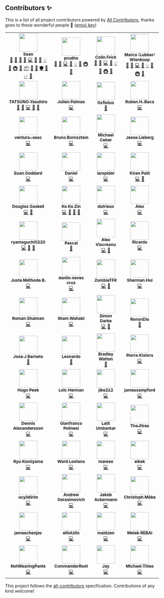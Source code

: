 ## Contributors ✨

This is a list of all project contributors powered by [All Contributors](https://allcontributors.org/), thanks goes to these wonderful people 🎉 ([emoji key](https://allcontributors.org/docs/en/emoji-key))

<!-- ALL-CONTRIBUTORS-LIST:START - Do not remove or modify this section -->
<!-- prettier-ignore-start -->
<!-- markdownlint-disable -->
<table>
  <tr>
    <td align="center"><a href="https://github.com/hammy2899"><img src="https://avatars2.githubusercontent.com/u/11588822?v=4?s=60" width="60px;" alt=""/><br /><sub><b>Sean</b></sub></a><br /><a href="#question-hammy2899" title="Answering Questions">💬</a> <a href="https://github.com/fomantic/Fomantic-UI/issues?q=author%3Ahammy2899" title="Bug reports">🐛</a> <a href="#blog-hammy2899" title="Blogposts">📝</a> <a href="#business-hammy2899" title="Business development">💼</a> <a href="https://github.com/fomantic/Fomantic-UI/commits?author=hammy2899" title="Code">💻</a> <a href="https://github.com/fomantic/Fomantic-UI/commits?author=hammy2899" title="Documentation">📖</a> <a href="#design-hammy2899" title="Design">🎨</a> <a href="#example-hammy2899" title="Examples">💡</a> <a href="#ideas-hammy2899" title="Ideas, Planning, & Feedback">🤔</a> <a href="#infra-hammy2899" title="Infrastructure (Hosting, Build-Tools, etc)">🚇</a> <a href="#maintenance-hammy2899" title="Maintenance">🚧</a> <a href="#platform-hammy2899" title="Packaging/porting to new platform">📦</a> <a href="#projectManagement-hammy2899" title="Project Management">📆</a> <a href="https://github.com/fomantic/Fomantic-UI/pulls?q=is%3Apr+reviewed-by%3Ahammy2899" title="Reviewed Pull Requests">👀</a> <a href="#security-hammy2899" title="Security">🛡️</a> <a href="#tool-hammy2899" title="Tools">🔧</a> <a href="#tutorial-hammy2899" title="Tutorials">✅</a> <a href="#talk-hammy2899" title="Talks">📢</a></td>
    <td align="center"><a href="https://github.com/prudho"><img src="https://avatars0.githubusercontent.com/u/7557689?v=4?s=60" width="60px;" alt=""/><br /><sub><b>prudho</b></sub></a><br /><a href="#question-prudho" title="Answering Questions">💬</a> <a href="https://github.com/fomantic/Fomantic-UI/issues?q=author%3Aprudho" title="Bug reports">🐛</a> <a href="https://github.com/fomantic/Fomantic-UI/commits?author=prudho" title="Code">💻</a> <a href="https://github.com/fomantic/Fomantic-UI/commits?author=prudho" title="Documentation">📖</a> <a href="#example-prudho" title="Examples">💡</a> <a href="#ideas-prudho" title="Ideas, Planning, & Feedback">🤔</a> <a href="#infra-prudho" title="Infrastructure (Hosting, Build-Tools, etc)">🚇</a> <a href="https://github.com/fomantic/Fomantic-UI/pulls?q=is%3Apr+reviewed-by%3Aprudho" title="Reviewed Pull Requests">👀</a></td>
    <td align="center"><a href="https://github.com/ColinFrick"><img src="https://avatars1.githubusercontent.com/u/5517677?v=4?s=60" width="60px;" alt=""/><br /><sub><b>Colin Frick</b></sub></a><br /><a href="#question-ColinFrick" title="Answering Questions">💬</a> <a href="https://github.com/fomantic/Fomantic-UI/issues?q=author%3AColinFrick" title="Bug reports">🐛</a> <a href="https://github.com/fomantic/Fomantic-UI/commits?author=ColinFrick" title="Code">💻</a> <a href="https://github.com/fomantic/Fomantic-UI/commits?author=ColinFrick" title="Documentation">📖</a> <a href="#example-ColinFrick" title="Examples">💡</a> <a href="#ideas-ColinFrick" title="Ideas, Planning, & Feedback">🤔</a> <a href="#infra-ColinFrick" title="Infrastructure (Hosting, Build-Tools, etc)">🚇</a> <a href="https://github.com/fomantic/Fomantic-UI/pulls?q=is%3Apr+reviewed-by%3AColinFrick" title="Reviewed Pull Requests">👀</a></td>
    <td align="center"><a href="https://rasterbuster.lubber.de"><img src="https://avatars1.githubusercontent.com/u/18379884?v=4?s=60" width="60px;" alt=""/><br /><sub><b>Marco 'Lubber' Wienkoop</b></sub></a><br /><a href="#question-lubber-de" title="Answering Questions">💬</a> <a href="https://github.com/fomantic/Fomantic-UI/issues?q=author%3Alubber-de" title="Bug reports">🐛</a> <a href="https://github.com/fomantic/Fomantic-UI/commits?author=lubber-de" title="Code">💻</a> <a href="https://github.com/fomantic/Fomantic-UI/commits?author=lubber-de" title="Documentation">📖</a> <a href="#example-lubber-de" title="Examples">💡</a> <a href="#ideas-lubber-de" title="Ideas, Planning, & Feedback">🤔</a> <a href="#infra-lubber-de" title="Infrastructure (Hosting, Build-Tools, etc)">🚇</a> <a href="https://github.com/fomantic/Fomantic-UI/pulls?q=is%3Apr+reviewed-by%3Alubber-de" title="Reviewed Pull Requests">👀</a></td>
  </tr>
  <tr>
    <td align="center"><a href="https://www.exoego.net/"><img src="https://avatars2.githubusercontent.com/u/127635?v=4?s=60" width="60px;" alt=""/><br /><sub><b>TATSUNO Yasuhiro</b></sub></a><br /><a href="https://github.com/fomantic/Fomantic-UI/issues?q=author%3Aexoego" title="Bug reports">🐛</a> <a href="#blog-exoego" title="Blogposts">📝</a> <a href="https://github.com/fomantic/Fomantic-UI/commits?author=exoego" title="Code">💻</a> <a href="https://github.com/fomantic/Fomantic-UI/commits?author=exoego" title="Documentation">📖</a> <a href="https://github.com/fomantic/Fomantic-UI/pulls?q=is%3Apr+reviewed-by%3Aexoego" title="Reviewed Pull Requests">👀</a></td>
    <td align="center"><a href="https://github.com/bartocc"><img src="https://avatars3.githubusercontent.com/u/47953?v=4?s=60" width="60px;" alt=""/><br /><sub><b>Julien Palmas</b></sub></a><br /><a href="https://github.com/fomantic/Fomantic-UI/commits?author=bartocc" title="Code">💻</a></td>
    <td align="center"><a href="https://github.com/0xflotus"><img src="https://avatars3.githubusercontent.com/u/26602940?v=4?s=60" width="60px;" alt=""/><br /><sub><b>0xflotus</b></sub></a><br /><a href="https://github.com/fomantic/Fomantic-UI/commits?author=0xflotus" title="Documentation">📖</a></td>
    <td align="center"><a href="https://github.com/rubenhbaca"><img src="https://avatars3.githubusercontent.com/u/19667830?v=4?s=60" width="60px;" alt=""/><br /><sub><b>Ruben H. Baca</b></sub></a><br /><a href="https://github.com/fomantic/Fomantic-UI/commits?author=rubenhbaca" title="Code">💻</a></td>
  </tr>
  <tr>
    <td align="center"><a href="https://github.com/ventura-eesc"><img src="https://avatars1.githubusercontent.com/u/41117238?v=4?s=60" width="60px;" alt=""/><br /><sub><b>ventura-eesc</b></sub></a><br /><a href="https://github.com/fomantic/Fomantic-UI/commits?author=ventura-eesc" title="Code">💻</a></td>
    <td align="center"><a href="http://www.brunobornsztein.com"><img src="https://avatars1.githubusercontent.com/u/3760?v=4?s=60" width="60px;" alt=""/><br /><sub><b>Bruno Bornsztein</b></sub></a><br /><a href="https://github.com/fomantic/Fomantic-UI/commits?author=bborn" title="Code">💻</a></td>
    <td align="center"><a href="https://github.com/MikeyFriedChicken"><img src="https://avatars3.githubusercontent.com/u/4342380?v=4?s=60" width="60px;" alt=""/><br /><sub><b>Michael Ceber</b></sub></a><br /><a href="https://github.com/fomantic/Fomantic-UI/commits?author=MikeyFriedChicken" title="Code">💻</a></td>
    <td align="center"><a href="http://gammagames.net"><img src="https://avatars1.githubusercontent.com/u/7832163?v=4?s=60" width="60px;" alt=""/><br /><sub><b>Jesse Lieberg</b></sub></a><br /><a href="https://github.com/fomantic/Fomantic-UI/commits?author=GammaGames" title="Code">💻</a></td>
  </tr>
  <tr>
    <td align="center"><a href="https://www.stockopedia.com/"><img src="https://avatars1.githubusercontent.com/u/412672?v=4?s=60" width="60px;" alt=""/><br /><sub><b>Euan Goddard</b></sub></a><br /><a href="https://github.com/fomantic/Fomantic-UI/commits?author=euangoddard" title="Code">💻</a></td>
    <td align="center"><a href="https://madprof.net/"><img src="https://avatars3.githubusercontent.com/u/1070206?v=4?s=60" width="60px;" alt=""/><br /><sub><b>Daniel</b></sub></a><br /><a href="https://github.com/fomantic/Fomantic-UI/commits?author=danthedeckie" title="Code">💻</a></td>
    <td align="center"><a href="https://github.com/iarspider"><img src="https://avatars0.githubusercontent.com/u/636602?v=4?s=60" width="60px;" alt=""/><br /><sub><b>iarspider</b></sub></a><br /><a href="https://github.com/fomantic/Fomantic-UI/commits?author=iarspider" title="Code">💻</a></td>
    <td align="center"><a href="https://github.com/patilkiranm"><img src="https://avatars1.githubusercontent.com/u/3204107?v=4?s=60" width="60px;" alt=""/><br /><sub><b>Kiran Patil</b></sub></a><br /><a href="https://github.com/fomantic/Fomantic-UI/commits?author=patilkiranm" title="Code">💻</a> <a href="https://github.com/fomantic/Fomantic-UI/commits?author=patilkiranm" title="Documentation">📖</a></td>
  </tr>
  <tr>
    <td align="center"><a href="https://github.com/douglasg14b"><img src="https://avatars1.githubusercontent.com/u/1400380?v=4?s=60" width="60px;" alt=""/><br /><sub><b>Douglas Gaskell</b></sub></a><br /><a href="https://github.com/fomantic/Fomantic-UI/commits?author=douglasg14b" title="Code">💻</a> <a href="#talk-douglasg14b" title="Talks">📢</a></td>
    <td align="center"><a href="https://www.mvhnetworks.com"><img src="https://avatars0.githubusercontent.com/u/930315?v=4?s=60" width="60px;" alt=""/><br /><sub><b>Ko Ko Zin</b></sub></a><br /><a href="https://github.com/fomantic/Fomantic-UI/commits?author=ko2in" title="Code">💻</a> <a href="https://github.com/fomantic/Fomantic-UI/commits?author=ko2in" title="Documentation">📖</a> <a href="https://github.com/fomantic/Fomantic-UI/pulls?q=is%3Apr+reviewed-by%3Ako2in" title="Reviewed Pull Requests">👀</a> <a href="https://github.com/fomantic/Fomantic-UI/issues?q=author%3Ako2in" title="Bug reports">🐛</a></td>
    <td align="center"><a href="https://github.com/dutrieux"><img src="https://avatars2.githubusercontent.com/u/1622751?v=4?s=60" width="60px;" alt=""/><br /><sub><b>dutrieux</b></sub></a><br /><a href="https://github.com/fomantic/Fomantic-UI/commits?author=dutrieux" title="Code">💻</a></td>
    <td align="center"><a href="http://alexnewby.com"><img src="https://avatars2.githubusercontent.com/u/891192?v=4?s=60" width="60px;" alt=""/><br /><sub><b>Alex</b></sub></a><br /><a href="https://github.com/fomantic/Fomantic-UI/commits?author=globophobe" title="Code">💻</a></td>
  </tr>
  <tr>
    <td align="center"><a href="https://twitter.com/y_ryu0220"><img src="https://avatars0.githubusercontent.com/u/14275842?v=4?s=60" width="60px;" alt=""/><br /><sub><b>ryamaguchi0220</b></sub></a><br /><a href="https://github.com/fomantic/Fomantic-UI/commits?author=ryamaguchi0220" title="Code">💻</a> <a href="https://github.com/fomantic/Fomantic-UI/issues?q=author%3Aryamaguchi0220" title="Bug reports">🐛</a> <a href="https://github.com/fomantic/Fomantic-UI/commits?author=ryamaguchi0220" title="Documentation">📖</a></td>
    <td align="center"><a href="https://github.com/egoisticalgoat"><img src="https://avatars3.githubusercontent.com/u/18332886?v=4?s=60" width="60px;" alt=""/><br /><sub><b>Pascal</b></sub></a><br /><a href="https://github.com/fomantic/Fomantic-UI/commits?author=egoisticalgoat" title="Documentation">📖</a></td>
    <td align="center"><a href="https://alexviscreanu.com"><img src="https://avatars2.githubusercontent.com/u/8055505?v=4?s=60" width="60px;" alt=""/><br /><sub><b>Alex Viscreanu</b></sub></a><br /><a href="https://github.com/fomantic/Fomantic-UI/commits?author=aexvir" title="Code">💻</a> <a href="https://github.com/fomantic/Fomantic-UI/commits?author=aexvir" title="Documentation">📖</a></td>
    <td align="center"><a href="https://github.com/rmarchiori"><img src="https://avatars3.githubusercontent.com/u/13880165?v=4?s=60" width="60px;" alt=""/><br /><sub><b>Ricardo</b></sub></a><br /><a href="https://github.com/fomantic/Fomantic-UI/commits?author=rmarchiori" title="Code">💻</a></td>
  </tr>
  <tr>
    <td align="center"><a href="https://github.com/justkey007"><img src="https://avatars2.githubusercontent.com/u/36489637?v=4?s=60" width="60px;" alt=""/><br /><sub><b>Juste Méthode B.</b></sub></a><br /><a href="https://github.com/fomantic/Fomantic-UI/commits?author=justkey007" title="Code">💻</a></td>
    <td align="center"><a href="https://cruzdanilo.com"><img src="https://avatars2.githubusercontent.com/u/216636?v=4?s=60" width="60px;" alt=""/><br /><sub><b>danilo neves cruz</b></sub></a><br /><a href="https://github.com/fomantic/Fomantic-UI/commits?author=cruzdanilo" title="Code">💻</a></td>
    <td align="center"><a href="https://github.com/zombietfk"><img src="https://avatars1.githubusercontent.com/u/6123140?v=4?s=60" width="60px;" alt=""/><br /><sub><b>ZombieTFK</b></sub></a><br /><a href="https://github.com/fomantic/Fomantic-UI/commits?author=zombietfk" title="Code">💻</a> <a href="https://github.com/fomantic/Fomantic-UI/commits?author=zombietfk" title="Documentation">📖</a></td>
    <td align="center"><a href="https://shui91.github.io/portfolio"><img src="https://avatars2.githubusercontent.com/u/11592023?v=4?s=60" width="60px;" alt=""/><br /><sub><b>Sherman Hui</b></sub></a><br /><a href="https://github.com/fomantic/Fomantic-UI/commits?author=shui91" title="Code">💻</a></td>
  </tr>
  <tr>
    <td align="center"><a href="http://rshalman.github.io"><img src="https://avatars2.githubusercontent.com/u/28634001?v=4?s=60" width="60px;" alt=""/><br /><sub><b>Roman Shalman</b></sub></a><br /><a href="https://github.com/fomantic/Fomantic-UI/commits?author=RShalman" title="Code">💻</a></td>
    <td align="center"><a href="https://iwgx.github.io/amazing-things/"><img src="https://avatars1.githubusercontent.com/u/20817629?v=4?s=60" width="60px;" alt=""/><br /><sub><b>Ilham Wahabi</b></sub></a><br /><a href="https://github.com/fomantic/Fomantic-UI/commits?author=iwgx" title="Code">💻</a></td>
    <td align="center"><a href="https://github.com/simondarke"><img src="https://avatars3.githubusercontent.com/u/2750476?v=4?s=60" width="60px;" alt=""/><br /><sub><b>Simon Darke</b></sub></a><br /><a href="https://github.com/fomantic/Fomantic-UI/commits?author=simondarke" title="Code">💻</a> <a href="https://github.com/fomantic/Fomantic-UI/commits?author=simondarke" title="Documentation">📖</a></td>
    <td align="center"><a href="https://www.travel21.fr"><img src="https://avatars1.githubusercontent.com/u/24317434?v=4?s=60" width="60px;" alt=""/><br /><sub><b>RenonDis</b></sub></a><br /><a href="https://github.com/fomantic/Fomantic-UI/commits?author=RenonDis" title="Documentation">📖</a></td>
  </tr>
  <tr>
    <td align="center"><a href="https://github.com/josejbarneto"><img src="https://avatars0.githubusercontent.com/u/22933565?v=4?s=60" width="60px;" alt=""/><br /><sub><b>Jose J Barneto</b></sub></a><br /><a href="https://github.com/fomantic/Fomantic-UI/commits?author=josejbarneto" title="Documentation">📖</a></td>
    <td align="center"><a href="https://github.com/aardbol"><img src="https://avatars2.githubusercontent.com/u/14614620?v=4?s=60" width="60px;" alt=""/><br /><sub><b>Leonardo</b></sub></a><br /><a href="https://github.com/fomantic/Fomantic-UI/commits?author=aardbol" title="Documentation">📖</a></td>
    <td align="center"><a href="https://bradleyw.me"><img src="https://avatars2.githubusercontent.com/u/10724949?v=4?s=60" width="60px;" alt=""/><br /><sub><b>Bradley Watton</b></sub></a><br /><a href="https://github.com/fomantic/Fomantic-UI/commits?author=HypertextPP" title="Documentation">📖</a></td>
    <td align="center"><a href="https://lolhens.de"><img src="https://avatars1.githubusercontent.com/u/1524059?v=4?s=60" width="60px;" alt=""/><br /><sub><b>Pierre Kisters</b></sub></a><br /><a href="https://github.com/fomantic/Fomantic-UI/commits?author=LolHens" title="Code">💻</a></td>
  </tr>
  <tr>
    <td align="center"><a href="https://fractal-farming.com"><img src="https://avatars.githubusercontent.com/u/5436121?v=4?s=60" width="60px;" alt=""/><br /><sub><b>Hugo Peek</b></sub></a><br /><a href="https://github.com/fomantic/Fomantic-UI/commits?author=hugopeek" title="Code">💻</a></td>
    <td align="center"><a href="https://lutonite.ch/"><img src="https://avatars.githubusercontent.com/u/21953109?v=4?s=60" width="60px;" alt=""/><br /><sub><b>Loïc Herman</b></sub></a><br /><a href="https://github.com/fomantic/Fomantic-UI/commits?author=Lutonite" title="Code">💻</a></td>
    <td align="center"><a href="https://github.com/jike212"><img src="https://avatars.githubusercontent.com/u/28184313?v=4?s=60" width="60px;" alt=""/><br /><sub><b>jike212</b></sub></a><br /><a href="https://github.com/fomantic/Fomantic-UI/commits?author=jike212" title="Code">💻</a></td>
    <td align="center"><a href="https://github.com/jamessampford"><img src="https://avatars.githubusercontent.com/u/1376843?v=4?s=60" width="60px;" alt=""/><br /><sub><b>jamessampford</b></sub></a><br /><a href="https://github.com/fomantic/Fomantic-UI/commits?author=jamessampford" title="Code">💻</a></td>
  </tr>
  <tr>
    <td align="center"><a href="https://dennis.alexandersson.xyz"><img src="https://avatars.githubusercontent.com/u/3358782?v=4?s=60" width="60px;" alt=""/><br /><sub><b>Dennis Alexandersson</b></sub></a><br /><a href="https://github.com/fomantic/Fomantic-UI/commits?author=Yrlish" title="Code">💻</a></td>
    <td align="center"><a href="https://github.com/Giandrop"><img src="https://avatars.githubusercontent.com/u/12598149?v=4?s=60" width="60px;" alt=""/><br /><sub><b>Gianfranco Polinesi</b></sub></a><br /><a href="https://github.com/fomantic/Fomantic-UI/commits?author=Giandrop" title="Code">💻</a></td>
    <td align="center"><a href="https://github.com/MrL1605"><img src="https://avatars.githubusercontent.com/u/7734245?v=4?s=60" width="60px;" alt=""/><br /><sub><b>Lalit Umbarkar</b></sub></a><br /><a href="https://github.com/fomantic/Fomantic-UI/commits?author=MrL1605" title="Code">💻</a></td>
    <td align="center"><a href="https://github.com/TheJltres"><img src="https://avatars.githubusercontent.com/u/23702867?v=4?s=60" width="60px;" alt=""/><br /><sub><b>TheJltres</b></sub></a><br /><a href="https://github.com/fomantic/Fomantic-UI/commits?author=TheJltres" title="Code">💻</a></td>
  </tr>
  <tr>
    <td align="center"><a href="https://github.com/rkomiyama"><img src="https://avatars.githubusercontent.com/u/347483?v=4?s=60" width="60px;" alt=""/><br /><sub><b>Ryu Komiyama</b></sub></a><br /><a href="https://github.com/fomantic/Fomantic-UI/commits?author=rkomiyama" title="Code">💻</a></td>
    <td align="center"><a href="https://github.com/WardLootens"><img src="https://avatars.githubusercontent.com/u/8817311?v=4?s=60" width="60px;" alt=""/><br /><sub><b>Ward Lootens</b></sub></a><br /><a href="https://github.com/fomantic/Fomantic-UI/commits?author=WardLootens" title="Code">💻</a></td>
    <td align="center"><a href="https://github.com/mareeo"><img src="https://avatars.githubusercontent.com/u/9520224?v=4?s=60" width="60px;" alt=""/><br /><sub><b>mareeo</b></sub></a><br /><a href="https://github.com/fomantic/Fomantic-UI/commits?author=mareeo" title="Code">💻</a></td>
    <td align="center"><a href="https://github.com/eikek"><img src="https://avatars.githubusercontent.com/u/701128?v=4?s=60" width="60px;" alt=""/><br /><sub><b>eikek</b></sub></a><br /><a href="https://github.com/fomantic/Fomantic-UI/commits?author=eikek" title="Code">💻</a></td>
  </tr>
  <tr>
    <td align="center"><a href="https://github.com/ucyildirim"><img src="https://avatars.githubusercontent.com/u/38659860?v=4?s=60" width="60px;" alt=""/><br /><sub><b>ucyildirim</b></sub></a><br /><a href="https://github.com/fomantic/Fomantic-UI/commits?author=ucyildirim" title="Code">💻</a></td>
    <td align="center"><a href="https://github.com/byte916"><img src="https://avatars.githubusercontent.com/u/1929437?v=4?s=60" width="60px;" alt=""/><br /><sub><b>Andrew Gerasimovich</b></sub></a><br /><a href="https://github.com/fomantic/Fomantic-UI/commits?author=byte916" title="Code">💻</a></td>
    <td align="center"><a href="https://github.com/das7pad"><img src="https://avatars.githubusercontent.com/u/17931887?v=4?s=60" width="60px;" alt=""/><br /><sub><b>Jakob Ackermann</b></sub></a><br /><a href="https://github.com/fomantic/Fomantic-UI/commits?author=das7pad" title="Code">💻</a></td>
    <td align="center"><a href="https://christoph.moeke.dev/"><img src="https://avatars.githubusercontent.com/u/1618434?v=4?s=60" width="60px;" alt=""/><br /><sub><b>Christoph Möke</b></sub></a><br /><a href="https://github.com/fomantic/Fomantic-UI/commits?author=cmoeke" title="Code">💻</a></td>
  </tr>
  <tr>
    <td align="center"><a href="https://github.com/jameschenjav"><img src="https://avatars.githubusercontent.com/u/30246313?v=4?s=60" width="60px;" alt=""/><br /><sub><b>jameschenjav</b></sub></a><br /><a href="https://github.com/fomantic/Fomantic-UI/commits?author=jameschenjav" title="Code">💻</a></td>
    <td align="center"><a href="http://elliotzlin.com"><img src="https://avatars.githubusercontent.com/u/12807901?v=4?s=60" width="60px;" alt=""/><br /><sub><b>elliotzlin</b></sub></a><br /><a href="https://github.com/fomantic/Fomantic-UI/commits?author=elliotzlin" title="Code">💻</a></td>
    <td align="center"><a href="https://github.com/maidzen"><img src="https://avatars.githubusercontent.com/u/17901424?v=4?s=60" width="60px;" alt=""/><br /><sub><b>maidzen</b></sub></a><br /><a href="https://github.com/fomantic/Fomantic-UI/commits?author=maidzen" title="Code">💻</a></td>
    <td align="center"><a href="https://twitter.com/melek_rebai"><img src="https://avatars.githubusercontent.com/u/1449151?v=4?s=60" width="60px;" alt=""/><br /><sub><b>Melek REBAI</b></sub></a><br /><a href="https://github.com/fomantic/Fomantic-UI/commits?author=shadoWalker89" title="Code">💻</a></td>
  </tr>
  <tr>
    <td align="center"><a href="https://github.com/NotWearingPants"><img src="https://avatars.githubusercontent.com/u/26556598?v=4?s=60" width="60px;" alt=""/><br /><sub><b>NotWearingPants</b></sub></a><br /><a href="https://github.com/fomantic/Fomantic-UI/commits?author=NotWearingPants" title="Code">💻</a></td>
    <td align="center"><a href="https://github.com/CommanderRoot"><img src="https://avatars.githubusercontent.com/u/4395417?v=4?s=60" width="60px;" alt=""/><br /><sub><b>CommanderRoot</b></sub></a><br /><a href="https://github.com/fomantic/Fomantic-UI/commits?author=CommanderRoot" title="Code">💻</a></td>
    <td align="center"><a href="https://github.com/grandeljay"><img src="https://avatars.githubusercontent.com/u/45571053?v=4?s=60" width="60px;" alt=""/><br /><sub><b>Jay</b></sub></a><br /><a href="https://github.com/fomantic/Fomantic-UI/commits?author=grandeljay" title="Code">💻</a></td>
    <td align="center"><a href="https://www.mhthies.de"><img src="https://avatars.githubusercontent.com/u/8234059?v=4?s=60" width="60px;" alt=""/><br /><sub><b>Michael Thies</b></sub></a><br /><a href="https://github.com/fomantic/Fomantic-UI/commits?author=mhthies" title="Code">💻</a></td>
  </tr>
</table>

<!-- markdownlint-restore -->
<!-- prettier-ignore-end -->

<!-- ALL-CONTRIBUTORS-LIST:END -->

This project follows the [all-contributors](https://github.com/all-contributors/all-contributors) specification. Contributions of any kind welcome!
